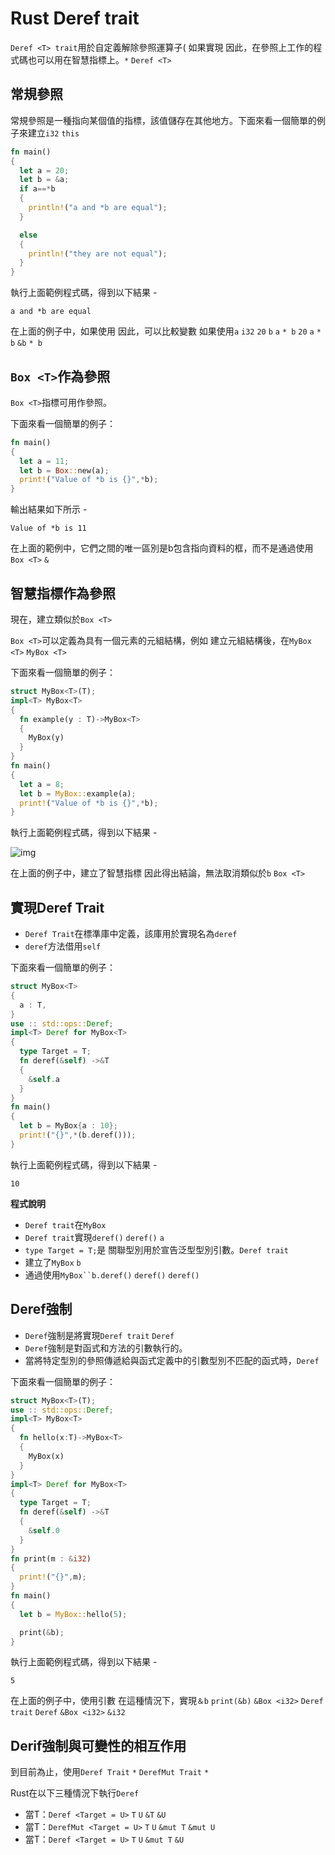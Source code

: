 # Rust Deref trait

`Deref <T> trait`用於自定義解除參照運算子( 如果實現 因此，在參照上工作的程式碼也可以用在智慧指標上。`*`
`Deref <T>`

## 常規參照

常規參照是一種指向某個值的指標，該值儲存在其他地方。下面來看一個簡單的例子來建立`i32` `this`

```rust
fn main()  
{  
  let a = 20;  
  let b = &a;  
  if a==*b  
  {  
    println!("a and *b are equal");  
  }  

  else  
  {  
    println!("they are not equal");  
  }  
}
```

執行上面範例程式碼，得到以下結果 -

```shell
a and *b are equal
```

在上面的例子中，如果使用 因此，可以比較變數 如果使用`a` `i32` `20` `b` `a` `* b` `20` `a` `* b` `&b` `* b`

## `Box <T>`作為參照

`Box <T>`指標可用作參照。

下面來看一個簡單的例子：

```rust
fn main()  
{  
  let a = 11;  
  let b = Box::new(a);  
  print!("Value of *b is {}",*b);  
}
```

輸出結果如下所示 -

```shell
Value of *b is 11
```

在上面的範例中，它們之間的唯一區別是b包含指向資料的框，而不是通過使用`Box <T>` `&`

## 智慧指標作為參照

現在，建立類似於`Box <T>`

`Box <T>`可以定義為具有一個元素的元組結構，例如 建立元組結構後，在`MyBox <T>`
`MyBox <T>`

下面來看一個簡單的例子：

```rust
struct MyBox<T>(T);  
impl<T> MyBox<T>  
{  
  fn example(y : T)->MyBox<T>  
  {  
    MyBox(y)  
  }  
}  
fn main()  
{  
  let a = 8;  
  let b = MyBox::example(a);  
  print!("Value of *b is {}",*b);  
}
```

執行上面範例程式碼，得到以下結果 -

![img](https://tw511.com/upload/images/201910/20191014013953413.png)

在上面的例子中，建立了智慧指標 因此得出結論，無法取消類似於`b` `Box <T>`

## 實現Deref Trait

- `Deref Trait`在標準庫中定義，該庫用於實現名為`deref`
- `deref`方法借用`self`

下面來看一個簡單的例子：

```rust
struct MyBox<T>  
{  
  a : T,  
}  
use :: std::ops::Deref;  
impl<T> Deref for MyBox<T>  
{  
  type Target = T;  
  fn deref(&self) ->&T  
  {  
    &self.a  
  }  
}  
fn main()  
{  
  let b = MyBox{a : 10};  
  print!("{}",*(b.deref()));  
}
```

執行上面範例程式碼，得到以下結果 -

```shell
10
```

**程式說明**

- `Deref trait`在`MyBox`
- `Deref trait`實現`deref()` `deref()` `a`
- `type Target = T;`是 關聯型別用於宣告泛型型別引數。`Deref trait`
- 建立了`MyBox` `b`
- 通過使用`MyBox``b.deref()` `deref()` `deref()`

## Deref強制

- `Deref`強制是將實現`Deref trait` `Deref`
- `Deref`強制是對函式和方法的引數執行的。
- 當將特定型別的參照傳遞給與函式定義中的引數型別不匹配的函式時，`Deref`

下面來看一個簡單的例子：

```rust
struct MyBox<T>(T);  
use :: std::ops::Deref;  
impl<T> MyBox<T>  
{  
  fn hello(x:T)->MyBox<T>  
  {  
    MyBox(x)  
  }  
}  
impl<T> Deref for MyBox<T>  
{  
  type Target = T;  
  fn deref(&self) ->&T  
  {  
    &self.0  
  }  
}  
fn print(m : &i32)  
{  
  print!("{}",m);  
}  
fn main()  
{  
  let b = MyBox::hello(5);  

  print(&b);  
}
```

執行上面範例程式碼，得到以下結果 -

```
5
```

在上面的例子中，使用引數 在這種情況下，實現`＆b` `print(&b)` `&Box <i32>` `Deref trait` `Deref` `&Box <i32>` `&i32`

## Derif強制與可變性的相互作用

到目前為止，使用`Deref Trait` `*` `DerefMut Trait` `*`

Rust在以下三種情況下執行`Deref`

- 當T：`Deref <Target = U>` `T` `U` `&T` `&U`
- 當T：`DerefMut <Target = U>` `T` `U` `&mut T` `&mut U`
- 當T：`Deref <Target = U>` `T` `U` `&mut T` `&U`
